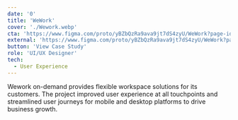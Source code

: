 ```yaml
---
date: '0'
title: 'WeWork'
cover: './Wework.webp'
cta: 'https://www.figma.com/proto/yBZbQzRa9ava9jt7dS4zyU/WeWork?page-id=0%3A1&type=design&node-id=1-3955&viewport=89%2C690%2C0.07&t=wIdxTYMK6Ljo2nCj-1&scaling=scale-down-width&mode=design'
external: 'https://www.figma.com/proto/yBZbQzRa9ava9jt7dS4zyU/WeWork?page-id=0%3A1&type=design&node-id=1-3955&viewport=89%2C690%2C0.07&t=wIdxTYMK6Ljo2nCj-1&scaling=scale-down-width&mode=design'
button: 'View Case Study'
role: 'UI/UX Designer'
tech:
  - User Experience
---
```


Wework on-demand provides flexible workspace solutions for its customers. The project improved user experience at all touchpoints and streamlined user journeys for mobile and desktop platforms to drive business growth.
